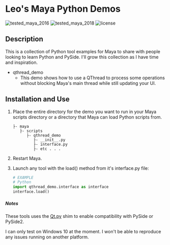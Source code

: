 # Leo's Maya Python Demos
![tested_maya_2016](https://img.shields.io/badge/maya-2016-128189.svg?style=flat)
![tested_maya_2018](https://img.shields.io/badge/maya-2018-128189.svg?style=flat)
![license](https://img.shields.io/badge/license-MIT-A31F34.svg?style=flat)

## Description

This is a collection of Python tool examples for Maya to share with people looking to learn Python and PySide.  I'll grow this collection as I have time and inspiration.

* qthread_demo
    * This demo shows how to use a QThread to process some operations without blocking Maya's main thread while still updating your UI.

## Installation and Use
1. Place the entire directory for the demo you want to run in your Maya scripts directory or a directory that Maya can load Python scripts from.
    
    ```
    ├- maya
       ├- scripts
          ├- qthread_demo
             ├- __init__.py          
             ├- interface.py
             ├- etc . . .
    ```
    
2. Restart Maya.
3. Launch any tool with the load() method from it's interface.py file:

    ```python
    # EXAMPLE
    # Python
    import qthread_demo.interface as interface
    interface.load()
    ```

##### Notes    

These tools uses the [Qt.py](https://github.com/mottosso/Qt.py) shim to enable compatibility with PySide or PySide2.

I can only test on Windows 10 at the moment. I won't be able to reproduce any issues running on another platform.

